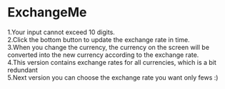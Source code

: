 # ExchangeMe

1.Your input cannot exceed 10 digits.  
2.Click the bottom button to update the exchange rate in time.  
3.When you change the currency, the currency on the screen will be converted into the new currency according to the exchange rate.  
4.This version contains exchange rates for all currencies, which is a bit redundant  
5.Next version you can choose the exchange rate you want only fews :)
